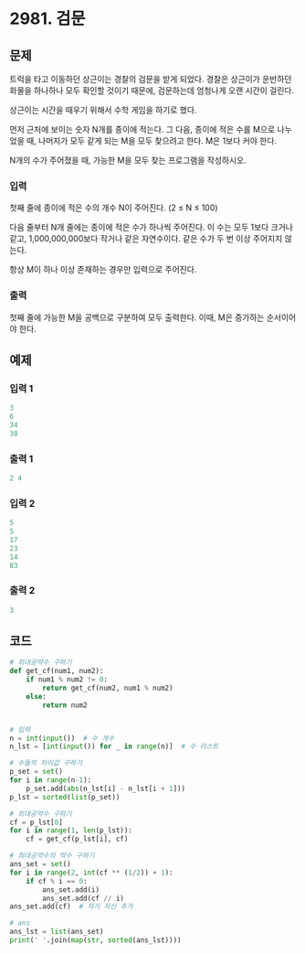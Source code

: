 #  2981. 검문

## 문제

트럭을 타고 이동하던 상근이는 경찰의 검문을 받게 되었다. 경찰은 상근이가 운반하던 화물을 하나하나 모두 확인할 것이기 때문에, 검문하는데 엄청나게 오랜 시간이 걸린다.

상근이는 시간을 때우기 위해서 수학 게임을 하기로 했다.

먼저 근처에 보이는 숫자 N개를 종이에 적는다. 그 다음, 종이에 적은 수를 M으로 나누었을 때, 나머지가 모두 같게 되는 M을 모두 찾으려고 한다. M은 1보다 커야 한다.

N개의 수가 주어졌을 때, 가능한 M을 모두 찾는 프로그램을 작성하시오.



### 입력

첫째 줄에 종이에 적은 수의 개수 N이 주어진다. (2 ≤ N ≤ 100)

다음 줄부터 N개 줄에는 종이에 적은 수가 하나씩 주어진다. 이 수는 모두 1보다 크거나 같고, 1,000,000,000보다 작거나 같은 자연수이다. 같은 수가 두 번 이상 주어지지 않는다.

항상 M이 하나 이상 존재하는 경우만 입력으로 주어진다.

### 출력

첫째 줄에 가능한 M을 공백으로 구분하여 모두 출력한다. 이때, M은 증가하는 순서이어야 한다.





## 예제

### 입력 1

```python
3
6
34
38
```

### 출력 1

```python
2 4
```



### 입력 2

```python
5
5
17
23
14
83
```

### 출력 2

```python
3
```





## 코드

```python
# 최대공약수 구하기
def get_cf(num1, num2):
    if num1 % num2 != 0:
        return get_cf(num2, num1 % num2)
    else:
        return num2


# 입력
n = int(input())  # 수 개수
n_lst = [int(input()) for _ in range(n)]  # 수 리스트

# 수들의 차이값 구하기
p_set = set()
for i in range(n-1):
    p_set.add(abs(n_lst[i] - n_lst[i + 1]))
p_lst = sorted(list(p_set))

# 최대공약수 구하기
cf = p_lst[0]
for i in range(1, len(p_lst)):
    cf = get_cf(p_lst[i], cf)

# 최대공약수의 약수 구하기
ans_set = set()
for i in range(2, int(cf ** (1/2)) + 1):
    if cf % i == 0:
        ans_set.add(i)
        ans_set.add(cf // i)
ans_set.add(cf)  # 자기 자신 추가

# ans
ans_lst = list(ans_set)
print(' '.join(map(str, sorted(ans_lst))))
```
